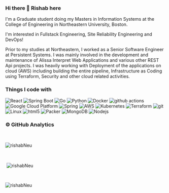 ### Hi there 👋 Rishab here
 
I'm a Graduate student doing my Masters in Information Systems at the College of Engineering in Northeastern University, Boston.

I'm interested in Fullstack Engineering, Site Reliability Engineering and DevOps!

Prior to my studies at Northeastern, I worked as a Senior Software Engineer at Persistent Systems. I was mainly involved in the development and maintenance of Alissa Interpret Web Applications and various other REST Api projects. I was heavily working with Deployment of the applications on cloud (AWS) including building the entire pipeline, Infrastructure as Coding using Terraform, Security and other cloud related activities.

<h3>Things I code with</h3>
<p>
  <img alt="React" src="https://img.shields.io/badge/-React-45b8d8?style=flat-square&logo=react&logoColor=white" />
  <img alt="Spring Boot" src="https://img.shields.io/badge/-Spring_Boot-8DD6F9?style=flat-square&logo=springboot&logoColor=white" /> 
 <img alt="Go" src="https://img.shields.io/badge/-Go-8DD6F9?style=flat-square&logo=go&logoColor=white" /> 
 <img alt="Python" src="https://img.shields.io/badge/-Python-45b8d8?style=flat-square&logo=python&logoColor=white" />
  <img alt="Docker" src="https://img.shields.io/badge/-Docker-46a2f1?style=flat-square&logo=docker&logoColor=white" />
  <img alt="github actions" src="https://img.shields.io/badge/-Github_Actions-2088FF?style=flat-square&logo=github-actions&logoColor=white" />
  <img alt="Google Cloud Platform" src="https://img.shields.io/badge/-Google_Cloud_Platform-1a73e8?style=flat-square&logo=google-cloud&logoColor=white" />
  <img alt="Spring" src="https://img.shields.io/badge/-Spring-007ACC?style=flat-square&logo=spring&logoColor=white" />
  <img alt="AWS" src="https://img.shields.io/badge/-AWS-5849BE?style=flat-square&logo=amazonaws&logoColor=white" />
  <img alt="Kubernetes" src="https://img.shields.io/badge/-Kubernetes-CC6699?style=flat-square&logo=kubernetes&logoColor=white" />
  <img alt="Terraform" src="https://img.shields.io/badge/-Terraform-db7092?style=flat-square&logo=terraform&logoColor=white" />
  <img alt="git" src="https://img.shields.io/badge/-Git-F05032?style=flat-square&logo=git&logoColor=white" />
  <img alt="Linux" src="https://img.shields.io/badge/-Linux-CB3837?style=flat-square&logo=linux&logoColor=white" />
  <img alt="html5" src="https://img.shields.io/badge/-HTML5-E34F26?style=flat-square&logo=html5&logoColor=white" />
  <img alt="Packer" src="https://img.shields.io/badge/-Packer-F9A03C?style=flat-square&logo=packer&logoColor=white" />
  <img alt="MongoDB" src="https://img.shields.io/badge/-MongoDB-13aa52?style=flat-square&logo=mongodb&logoColor=white" />
  <img alt="Nodejs" src="https://img.shields.io/badge/-Nodejs-43853d?style=flat-square&logo=Node.js&logoColor=white" />
</p>


### ⚙️ GitHub Analytics

<br>
<p><img align="center" src="https://github-readme-stats.vercel.app/api/top-langs?username=rishabNeu&show_icons=true&locale=en&layout=compact&theme=merko" alt="rishabNeu" /></p><br>

<p>&nbsp;<img align="center" src="https://github-readme-stats.vercel.app/api?username=rishabNeu&show_icons=true&locale=en&theme=merko" alt="rishabNeu" /></p><br>

<p><img align="center" src="https://github-readme-streak-stats.herokuapp.com/?user=rishabNeu&&theme=merko" alt="rishabNeu" /></p>


<!--
**rishabNeu/rishabNeu** is a ✨ _special_ ✨ repository because its `README.md` (this file) appears on your GitHub profile.

Here are some ideas to get you started:

- 🔭 I’m currently working on ...
- 🌱 I’m currently learning ...
- 👯 I’m looking to collaborate on ...
- 🤔 I’m looking for help with ...
- 💬 Ask me about ...
- 📫 How to reach me: ...
- 😄 Pronouns: ...
- ⚡ Fun fact: ...
-->
